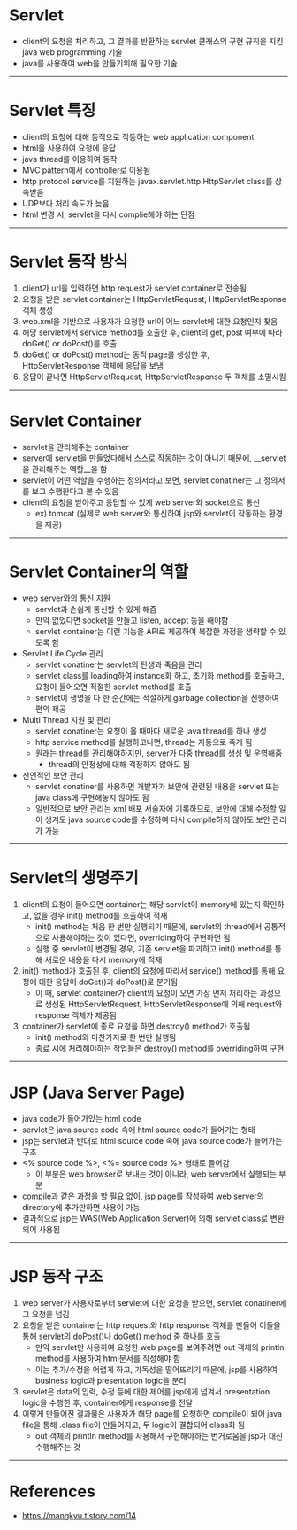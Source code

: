 # Servlet
- client의 요청을 처리하고, 그 결과를 반환하는 servlet 클래스의 구현 규칙을 지킨 java web programming 기술
- java를 사용하여 web을 만들기위해 필요한 기술
---




# Servlet 특징
- client의 요청에 대해 동적으로 작동하는 web application component
- html을 사용하여 요청에 응답
- java thread를 이용하여 동작
- MVC pattern에서 controller로 이용됨
- http protocol service를 지원하는 javax.servlet.http.HttpServlet class를 상속받음
- UDP보다 처리 속도가 늦음
- html 변경 시, servlet을 다시 complie해야 하는 단점
---




# Servlet 동작 방식
1. client가 url을 입력하면 http request가 servlet container로 전송됨
2. 요청을 받은 servlet container는 HttpServletRequest, HttpServletResponse 객체 생성
3. web.xml을 기반으로 사용자가 요청한 url이 어느 servlet에 대한 요청인지 찾음
4. 해당 servlet에서 service method를 호출한 후, client의 get, post 여부에 따라 doGet() or doPost()를 호출
5. doGet() or doPost() method는 동적 page를 생성한 후, HttpServletResponse 객체에 응답을 보냄
6. 응답이 끝나면 HttpServletRequest, HttpServletResponse 두 객체를 소멸시킴
---




# Servlet Container
- servlet을 관리해주는 container
- server에 servlet을 만들었다해서 스스로 작동하는 것이 아니기 때문에, __servlet을 관리해주는 역할__을 함
- servlet이 어떤 역할을 수행하는 정의서라고 보면, servlet conatiner는 그 정의서를 보고 수행한다고 볼 수 있음
- client의 요청을 받아주고 응답할 수 있게 web server와 socket으로 통신
	- ex) tomcat (실제로 web server와 통신하여 jsp와 servlet이 작동하는 환경을 제공)
---




# Servlet Container의 역할
- web server와의 통신 지원
	- servlet과 손쉽게 통신할 수 있게 해줌
	- 만약 없었다면 socket을 만들고 listen, accept 등을 해야함
	- servlet container는 이런 기능을 API로 제공하여 복잡한 과정을 생략할 수 있도록 함
- Servlet Life Cycle 관리
	- servlet conatiner는 servlet의 탄생과 죽음을 관리
	- servlet class를 loading하여 instance화 하고, 초기화 method를 호출하고, 요청이 들어오면 적절한 servlet method를 호출
	- servlet이 생명을 다 한 순간에는 적절하게 garbage collection을 진행하여 편의 제공
- Multi Thread 지원 및 관리
	- servlet conatiner는 요청이 올 때마다 새로운 java thread를 하나 생성
	- http service method를 실행하고나면, thread는 자동으로 죽게 됨
	- 원래는 thread를 관리해야하지만, server가 다중 thread를 생성 및 운영해줌
		- thread의 안정성에 대해 걱정하지 않아도 됨
- 선언적인 보안 관리
	- servlet conatiner를 사용하면 개발자가 보안에 관련된 내용을 servlet 또는 java class에 구현해놓지 않아도 됨
	- 일반적으로 보안 관리는 xml 배포 서술자에 기록하므로, 보안에 대해 수정할 일이 생겨도 java source code를 수정하여 다시 compile하지 않아도 보안 관리가 가능
---




# Servlet의 생명주기
1. client의 요청이 들어오면 container는 해당 servlet이 memory에 있는지 확인하고, 없을 경우 init() method를 호출하여 적재
	- init() method는 처음 한 번만 실행되기 때문에, servlet의 thread에서 공통적으로 사용해야하는 것이 있다면, overriding하여 구현하면 됨
	- 실행 중 servlet이 변경될 경우, 기존 servlet을 파괴하고 init() method를 통해 새로운 내용을 다시 memory에 적재
2. init() method가 호출된 후, client의 요청에 따라서 service() method를 통해 요청에 대한 응답이 doGet()과 doPost()로 분기됨
	- 이 때, servlet container가 client의 요청이 오면 가장 먼저 처리하는 과정으로 생성된 HttpServletRequest, HttpServletResponse에 의해 request와 response 객체가 제공됨
3. container가 servlet에 종료 요청을 하면 destroy() method가 호출됨
	- init() method와 마찬가지로 한 번만 실행됨
	- 종료 시에 처리해야하는 작업들은 destroy() method를 overriding하여 구현
---




# JSP (Java Server Page)
- java code가 들어가있는 html code
- servlet은 java source code 속에 html source code가 들어가는 형태
- jsp는 servlet과 반대로 html source code 속에 java source code가 들어가는 구조
- <% source code %>, <%= source code %> 형태로 들어감
	- 이 부분은 web browser로 보내는 것이 아니라, web server에서 실행되는 부분
- compile과 같은 과정을 할 필요 없이, jsp page를 작성하여 web server의 directory에 추가만하면 사용이 가능
- 결과적으로 jsp는 WAS(Web Application Server)에 의해 servlet class로 변환되어 사용됨
---




# JSP 동작 구조
1. web server가 사용자로부터 servlet에 대한 요청을 받으면, servlet conatiner에 그 요청을 넘김
2. 요청을 받은 container는 http request와 http response 객체를 만들어 이들을 통해 servlet의 doPost()나 doGet() method 중 하나를 호출
	- 만약 servlet만 사용하여 요청한 web page를 보여주려면 out 객체의 println method를 사용하여 html문서를 작성해야 함
	- 이는 추가/수정을 어렵게 하고, 가독성을 떨어뜨리기 때문에, jsp를 사용하여 business logic과 presentation logic을 분리
3. servlet은 data의 입력, 수정 등에 대한 제어를 jsp에게 넘겨서 presentation logic을 수행한 후, container에게 response를 전달
4. 이렇게 만들어진 결과물은 사용자가 해당 page를 요청하면 compile이 되어 java file을 통해 .class file이 만들어지고, 두 logic이 결합되어 class화 됨
	- out 객체의 println method를 사용해서 구현해야하는 번거로움을 jsp가 대신 수행해주는 것
---




# References
- https://mangkyu.tistory.com/14